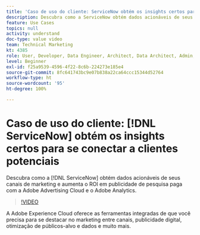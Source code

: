 ```yaml
---
title: 'Caso de uso do cliente: ServiceNow obtém os insights certos para se conectar com clientes potenciais'
description: Descubra como a ServiceNow obtém dados acionáveis de seus canais de marketing e aumenta o ROI em publicidade de pesquisa paga com a Adobe Advertising Cloud e o Adobe Analytics.
feature: Use Cases
topics: null
activity: understand
doc-type: value video
team: Technical Marketing
kt: 4385
role: User, Developer, Data Engineer, Architect, Data Architect, Admin, Leader
level: Beginner
exl-id: f25a9539-4596-4f22-8c6b-224273e185e4
source-git-commit: 8fc641743bc9e07b838a22ca64ccc15344d52764
workflow-type: ht
source-wordcount: '95'
ht-degree: 100%

---
```


# Caso de uso do cliente: [!DNL ServiceNow] obtém os insights certos para se conectar a clientes potenciais

Descubra como a [!DNL ServiceNow] obtém dados acionáveis de seus canais de marketing e aumenta o ROI em publicidade de pesquisa paga com a Adobe Advertising Cloud e o Adobe Analytics.

>[!VIDEO](https://video.tv.adobe.com/v/31504/?quality=12&learn=on)

A Adobe Experience Cloud oferece as ferramentas integradas de que você precisa para se destacar no marketing entre canais, publicidade digital, otimização de públicos-alvo e dados e muito mais.
